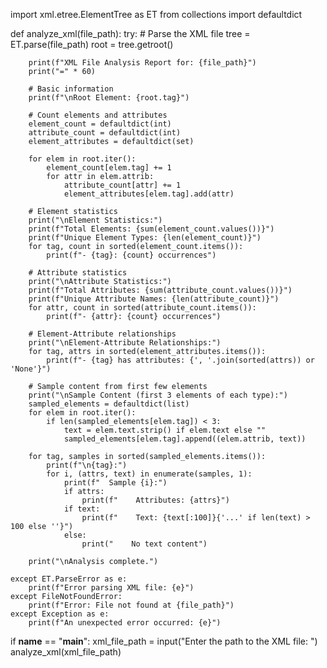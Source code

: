 import xml.etree.ElementTree as ET
from collections import defaultdict

def analyze_xml(file_path):
    try:
        # Parse the XML file
        tree = ET.parse(file_path)
        root = tree.getroot()
        
        print(f"XML File Analysis Report for: {file_path}")
        print("=" * 60)
        
        # Basic information
        print(f"\nRoot Element: {root.tag}")
        
        # Count elements and attributes
        element_count = defaultdict(int)
        attribute_count = defaultdict(int)
        element_attributes = defaultdict(set)
        
        for elem in root.iter():
            element_count[elem.tag] += 1
            for attr in elem.attrib:
                attribute_count[attr] += 1
                element_attributes[elem.tag].add(attr)
        
        # Element statistics
        print("\nElement Statistics:")
        print(f"Total Elements: {sum(element_count.values())}")
        print(f"Unique Element Types: {len(element_count)}")
        for tag, count in sorted(element_count.items()):
            print(f"- {tag}: {count} occurrences")
        
        # Attribute statistics
        print("\nAttribute Statistics:")
        print(f"Total Attributes: {sum(attribute_count.values())}")
        print(f"Unique Attribute Names: {len(attribute_count)}")
        for attr, count in sorted(attribute_count.items()):
            print(f"- {attr}: {count} occurrences")
        
        # Element-Attribute relationships
        print("\nElement-Attribute Relationships:")
        for tag, attrs in sorted(element_attributes.items()):
            print(f"- {tag} has attributes: {', '.join(sorted(attrs)) or 'None'}")
        
        # Sample content from first few elements
        print("\nSample Content (first 3 elements of each type):")
        sampled_elements = defaultdict(list)
        for elem in root.iter():
            if len(sampled_elements[elem.tag]) < 3:
                text = elem.text.strip() if elem.text else ""
                sampled_elements[elem.tag].append((elem.attrib, text))
        
        for tag, samples in sorted(sampled_elements.items()):
            print(f"\n{tag}:")
            for i, (attrs, text) in enumerate(samples, 1):
                print(f"  Sample {i}:")
                if attrs:
                    print(f"    Attributes: {attrs}")
                if text:
                    print(f"    Text: {text[:100]}{'...' if len(text) > 100 else ''}")
                else:
                    print("    No text content")
        
        print("\nAnalysis complete.")
        
    except ET.ParseError as e:
        print(f"Error parsing XML file: {e}")
    except FileNotFoundError:
        print(f"Error: File not found at {file_path}")
    except Exception as e:
        print(f"An unexpected error occurred: {e}")

if __name__ == "__main__":
    xml_file_path = input("Enter the path to the XML file: ")
    analyze_xml(xml_file_path)
